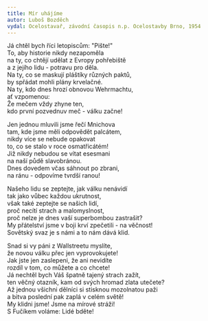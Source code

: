 ```yaml
---
title: Mír uhájíme
autor: Luboš Bozděch
vydal: Ocelostavař, závodní časopis n.p. Ocelostavby Brno, 1954
---
```


Já chtěl bych říci letopiscům: "Pište!"  
To, aby historie nikdy nezapoměla  
na ty, co chtějí udělat z Evropy pohřebiště  
a z jejího lidu - potravu pro děla.  
Na ty, co se maskují pláštíky různých paktů,  
by spřádat mohli plány krvelačné.  
Na ty, kdo dnes hrozí obnovou Wehrmachtu,  
ať vzpomenou:  
Že mečem vždy zhyne ten,  
kdo první pozvednuv meč - válku začne!

Jen jednou mluvili jsme řečí Mnichova   
tam, kde jsme měli odpovědět palcátem,  
nikdy více se nebude opakovat   
to, co se stalo v roce osmatřicátém!  
Již nikdy nebudou se vítat esesmani  
na naší půdě slavobránou.  
Dnes dovedem včas sáhnout po zbrani,  
na ránu - odpovíme tvrdší ranou!

Našeho lidu se zeptejte, jak válku nenávidí  
tak jako vůbec každou ukrutnost,  
však také zeptejte se našich lidí,  
proč necítí strach a malomyslnost,  
proč nelze je dnes vaší superbombou zastrašit?  
My přátelství jsme v boji krví zpečetili - na věčnost!   
Sovětský svaz je s námi a to nám dává klid.

Snad si vy páni z Wallstreetu myslíte,  
že novou válku přec jen vyprovokujete!  
Jak jste jen zaslepeni, že ani nevidíte   
rozdíl v tom, co můžete a co chcete!  
Já nechtěl bych Váš špatně tajený strach zažít,  
ten věčný otazník, kam od svých hromad zlata utečete?  
Až jednou všichni dělníci si stisknou mozolnatou paži  
a bitva poslední pak zaplá v celém světě!  
My klidni jsme! Jsme na mírové stráži!  
S Fučíkem voláme: Lidé bděte!
